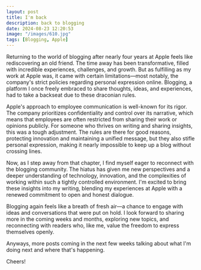 ```yaml
---
layout: post
title: I'm back
description: back to blogging
date: 2024-08-23 12:20:53
image: "/images/610.jpg"
tags: [Blogging, Apple]
---
```


Returning to the world of blogging after nearly four years at Apple feels like
rediscovering an old friend. The time away has been transformative, filled with
incredible experiences, challenges, and growth. But as fulfilling as my work at
Apple was, it came with certain limitations—most notably, the company's strict
policies regarding personal expression online. Blogging, a platform I once
freely embraced to share thoughts, ideas, and experiences, had to take a
backseat due to these draconian rules.

Apple's approach to employee communication is well-known for its rigor. The
company prioritizes confidentiality and control over its narrative, which means
that employees are often restricted from sharing their work or opinions
publicly. For someone who thrives on writing and sharing insights, this was a
tough adjustment. The rules are there for good reasons, protecting innovation
and maintaining a unified message, but they also stifle personal expression,
making it nearly impossible to keep up a blog without crossing lines.

Now, as I step away from that chapter, I find myself eager to reconnect with the
blogging community. The hiatus has given me new perspectives and a deeper
understanding of technology, innovation, and the complexities of working within
such a tightly controlled environment. I'm excited to bring these insights into
my writing, blending my experiences at Apple with a renewed commitment to open
and honest dialogue.

Blogging again feels like a breath of fresh air—a chance to engage with ideas
and conversations that were put on hold. I look forward to sharing more in the
coming weeks and months, exploring new topics, and reconnecting with readers
who, like me, value the freedom to express themselves openly.

Anyways, more posts coming in the next few weeks talking about what I'm doing
next and where that's happening.

Cheers!